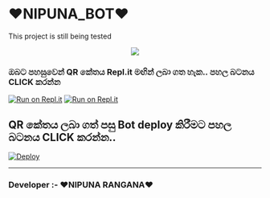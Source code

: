 # ❤NIPUNA_BOT❤
This project is still being tested
<p align="center"> <a href="https://github.com/Nipuna-apps"><img align="center" src="https://i.ibb.co/Dz60qHW/123.jpg"/></a>
 <p align="center">
</p>
<p align='center'>
    </p>
    
  ### ඔබට පහසුවෙන් QR කේතය Repl.it මඟින් ලබා ගත හැක.. පහල බටනය CLICK කරන්න

[![Run on Repl.it](https://repl.it/badge/github/quiec/whatsasena)](https://replit.com/@nipunarangana/NIPUNABOT?v=1)
[![Run on Repl.it](https://repl.it/badge/github/quiec/whatsasena)](https://replit.com/@nipunarangana/NIPUNABOT-vps?v=1)

## QR කේතය ලබා ගත් පසු Bot deploy කිරීමට පහල බටනය CLICK කරන්න..
[![Deploy](https://www.herokucdn.com/deploy/button.svg)](https://heroku.com/deploy?template=https://github.com/Nipuna-apps/NIPUNA_BOT)

---------------------------------   

 ###  Developer :- ❤NIPUNA RANGANA❤
